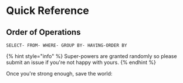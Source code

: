 # Quick Reference

## Order of Operations

```
SELECT- FROM- WHERE- GROUP BY- HAVING-ORDER BY
```

{% hint style="info" %}
 Super-powers are granted randomly so please submit an issue if you're not happy with yours.
{% endhint %}

Once you're strong enough, save the world:

